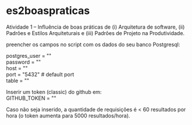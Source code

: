 # es2boaspraticas
Atividade 1 – Influência de boas práticas de (i) Arquitetura de software, (ii) Padrões e Estilos Arquiteturais e (iii) Padrões de Projeto na Produtividade.  

preencher os campos no script com os dados do seu banco Postgresql:  

postgres_user = ""  
password = ""  
host = ""  
port = "5432" # default port  
table = ""  

Inserir um token (classic) do github em:  
GITHUB_TOKEN = ""  

Caso não seja inserido, a quantidade de requisições é < 60 resultados por hora (o token aumenta para 5000 resultados/hora).
